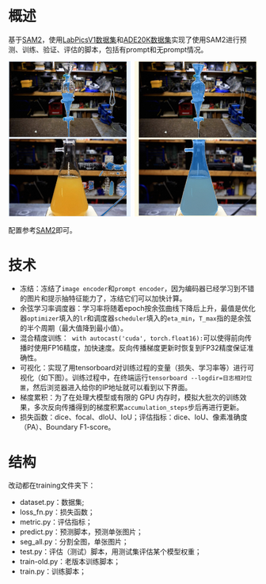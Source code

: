 # 概述
基于[SAM2](https://github.com/facebookresearch/sam2)，使用[LabPicsV1数据集](https://zenodo.org/records/3697452/files/LabPicsV1.zip?download=1)和[ADE20K数据集](http://data.csail.mit.edu/places/ADEchallenge/ADEChallengeData2016.zip)实现了使用SAM2进行预测、训练、验证、评估的脚本，包括有prompt和无prompt情况。

![微调前后对比](./assets/contrast.png)

配置参考[SAM2](https://github.com/facebookresearch/sam2)即可。

# 技术
*   冻结：冻结了`image encoder`和`prompt encoder`，因为编码器已经学习到不错的图片和提示抽特征能力了，冻结它们可以加快计算。
*   余弦学习率调度器：学习率将随着epoch按余弦曲线下降后上升，最值是优化器`optimizer`填入的`lr`和调度器`scheduler`填入的`eta_min`，`T_max`指的是余弦的半个周期（最大值降到最小值）。
*   混合精度训练：` with autocast('cuda', torch.float16):`可以使得前向传播时使用FP16精度，加快速度。反向传播梯度更新时恢复到FP32精度保证准确性。
*   可视化：实现了用tensorboard对训练过程的变量（损失、学习率等）进行可视化（如下图）。训练过程中，在终端运行`tensorboard --logdir=日志相对位置`，然后浏览器进入给你的IP地址就可以看到以下界面。
*   梯度累积：为了在处理大模型或有限的 GPU 内存时，模拟大批次的训练效果，多次反向传播得到的梯度积累`accumulation_steps`步后再进行更新。
*   损失函数：dice、focal、dIoU、IoU；评估指标：dice、IoU、像素准确度（PA）、Boundary F1-score。

# 结构
改动都在training文件夹下：
- dataset.py：数据集;
- loss_fn.py：损失函数；
- metric.py：评估指标；
- predict.py：预测脚本，预测单张图片；
- seg_all.py：分割全图，单张图片；
- test.py：评估（测试）脚本，用测试集评估某个模型权重；
- train-old.py：老版本训练脚本；
- train.py：训练脚本；